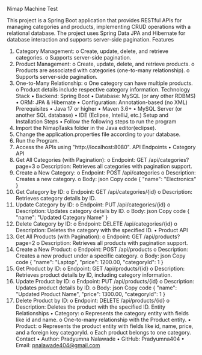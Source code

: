 Nimap Machine Test

This project is a Spring Boot application that provides RESTful APIs for managing categories and products, implementing CRUD operations with a relational database. The project uses Spring Data JPA and Hibernate for database interaction and supports server-side pagination.
Features
1.	Category Management:
o	Create, update, delete, and retrieve categories.
o	Supports server-side pagination.
2.	Product Management:
o	Create, update, delete, and retrieve products.
o	Products are associated with categories (one-to-many relationship).
o	Supports server-side pagination.
3.	One-to-Many Relationship:
o	One category can have multiple products.
o	Product details include respective category information.
Technology Stack
•	Backend: Spring Boot
•	Database: MySQL (or any other RDBMS)
•	ORM: JPA & Hibernate
•	Configuration: Annotation-based (no XML)
Prerequisites
•	Java 17 or higher
•	Maven 3.6+
•	MySQL Server (or another SQL database)
•	IDE (Eclipse, IntelliJ, etc.)
Setup and Installation
Steps
•	Follow the following steps to run the program
1.	Import the NimapTasks folder in the Java editor(eclipse).
2.	Change the application.properties file according to your database.
3.	Run the Program.
4.	Access the APIs using "http://localhost:8080".
API Endpoints
•	Category API
1.	Get All Categories (with Pagination):
o	Endpoint: GET /api/categories?page=3
o	Description: Retrieves all categories with pagination support.
2.	Create a New Category:
o	Endpoint: POST /api/categories
o	Description: Creates a new category.
o	Body: json Copy code { "name": "Electronics" }
3.	Get Category by ID:
o	Endpoint: GET /api/categories/{id}
o	Description: Retrieves category details by ID.
4.	Update Category by ID:
o	Endpoint: PUT /api/categories/{id}
o	Description: Updates category details by ID.
o	Body: json Copy code { "name": "Updated Category Name" }
5.	Delete Category by ID:
o	Endpoint: DELETE /api/categories/{id}
o	Description: Deletes the category with the specified ID.
•	Product API
1.	Get All Products (with Pagination):
o	Endpoint: GET /api/products?page=2
o	Description: Retrieves all products with pagination support.
2.	Create a New Product:
o	Endpoint: POST /api/products
o	Description: Creates a new product under a specific category.
o	Body: json Copy code { "name": "Laptop", "price": 1200.00, "categoryId": 1 }
3.	Get Product by ID:
o	Endpoint: GET /api/products/{id}
o	Description: Retrieves product details by ID, including category information.
4.	Update Product by ID:
o	Endpoint: PUT /api/products/{id}
o	Description: Updates product details by ID.
o	Body: json Copy code { "name": "Updated Product Name", "price": 1300.00, "categoryId": 1 }
5.	Delete Product by ID:
o	Endpoint: DELETE /api/products/{id}
o	Description: Deletes the product with the specified ID.
Entity Relationships
•	Category:
o	Represents the category entity with fields like id and name.
o	One-to-many relationship with the Product entity.
•	Product:
o	Represents the product entity with fields like id, name, price, and a foreign key categoryId.
o	Each product belongs to one category.
Contact
•	Author: Pradyumna Nalawade
•	GitHub: Pradyumna404
•	Email: pnalawade404@gmail.com

